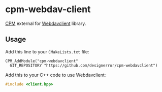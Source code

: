 # cpm-webdav-client
[CPM](http://cpm.rocks) external for
[Webdavclient](https://github.com/designerror/webdavclient-cpp) library.

## Usage

Add this line to your `CMakeLists.txt` file:
```
CPM_AddModule("cpm-webdavclient"
  GIT_REPOSITORY "https://github.com/designerror/cpm-webdavclient")
```

Add this to your C++ code to use Webdavclient:
```c++
#include <client.hpp>
```

